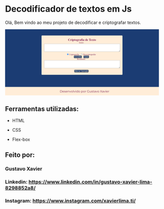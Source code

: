 # Decodificador de textos em Js
Olá, Bem vindo ao meu projeto de decodificar e criptografar textos.

![image](https://github.com/One-Oracle-ALURA/decodificador-alura/blob/main/img/preview.png)

## Ferramentas utilizadas:

* HTML

* CSS

* Flex-box

## Feito por:

### Gustavo Xavier

### Linkedin: https://www.linkedin.com/in/gustavo-xavier-lima-8298852a8/
### Instagram: https://www.instagram.com/xavierlima.ti/
